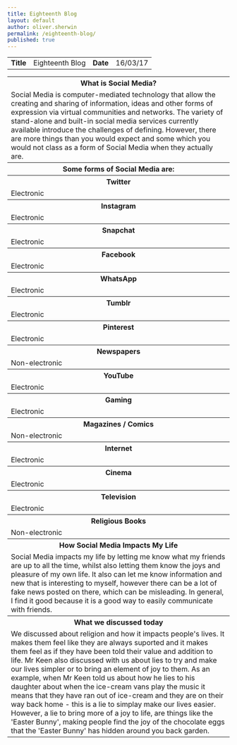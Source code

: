 ```yaml
---
title: Eighteenth Blog
layout: default
author: oliver.sherwin
permalink: /eighteenth-blog/
published: true
---
```

<table><tbody><tr><td><strong>Title</strong></td><td>Eighteenth Blog</td><td><strong>Date</strong></td><td>16/03/17</td></tr></tbody></table>

<table>
<tbody>
  <tr>
    <th>What is Social Media?</th>
  </tr>
  <tr>
    <td>Social Media is computer-mediated technology that allow the creating and sharing of information, ideas and other forms of expression via virtual communities and networks. The variety of stand-alone and built-in social media services currently available introduce the challenges of defining. However, there are more things than you would expect and some which you would not class as a form of Social Media when they actually are. </td>
  </tr>
  <tr>
    <th>Some forms of Social Media are:</th>
  </tr>
  <tr>
    <th>Twitter</th>
  </tr>
  <tr>
  <td>Electronic</td>
  </tr>
  <tr>
    <th>Instagram</th>
  </tr>
  <tr>
  <td>Electronic</td>
  </tr>
  <tr>
    <th>Snapchat</th>
  </tr>
  <tr>
  <td>Electronic</td>
  </tr>
  <tr>
    <th>Facebook</th>
  </tr>
  <tr>
  <td>Electronic</td>
  </tr>
  <tr>
    <th>WhatsApp</th>
  </tr>
  <tr>
  <td>Electronic</td>
  </tr>
  <tr>
    <th>Tumblr</th>
  </tr>
  <tr>
  <td>Electronic</td>
  </tr>
  <tr>
    <th>Pinterest</th>
  </tr>
  <tr>
  <td>Electronic</td>
  </tr>
  <tr>
    <th>Newspapers</th>
  </tr>
  <tr>
  <td>Non-electronic</td>
  </tr>
  <tr>
    <th>YouTube</th>
  </tr>
  <tr>
  <td>Electronic</td>
  </tr>
  <tr>
    <th>Gaming</th>
  </tr>
  <tr>
  <td>Electronic</td>
  </tr>
  <tr>
    <th>Magazines / Comics</th>
  </tr>
  <tr>
  <td>Non-electronic</td>
  </tr>
  <tr>
    <th>Internet</th>
  </tr>
  <tr>
  <td>Electronic</td>
  </tr>
  <tr>
    <th>Cinema</th>
  </tr>
  <tr>
  <td>Electronic</td>
  </tr>
  <tr>
    <th>Television</th>
  </tr>
  <tr>
  <td>Electronic</td>
  </tr>
  <tr>
  <th>Religious Books</th>
  </tr>
  <tr>
  <td>Non-electronic</td>
  <tr>
    <th>How Social Media Impacts My Life</th>
  </tr>
  <tr>
    <td>Social Media impacts my life by letting me know what my friends are up to all the time, whilst also letting them know the joys and pleasure of my own life. It also can let me know information and new that is interesting to myself, however there can be a lot of fake news posted on there, which can be misleading. In general, I find it good because it is a good way to easily communicate with friends.</td>
  </tr>
  <tr>
  <th>What we discussed today</th>
  </tr>
  <tr>
  <td>We discussed about religion and how it impacts people's lives. It makes them feel like they are always suported and it makes them feel as if they have been told their value and addition to life. Mr Keen also discussed with us about lies to try and make our lives simpler or to bring an element of joy to them. As an example, when Mr Keen told us about how he lies to his daughter about when the ice-cream vans play the music it means that they have ran out of ice-cream and they are on their way back home - this is a lie to simplay make our lives easier. However, a lie to bring more of a joy to life, are things like the 'Easter Bunny', making people find the joy of the chocolate eggs that the 'Easter Bunny' has hidden around you back garden.</td>
</tr>
</tbody>
</table>


